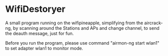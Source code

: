 # WifiDestoryer
A small program running on the wifipineapple, simplifying from the aircrack-ng, by scanning around the Stations and APs and change channel, to send the deauth message, just for fun.

Before you run the program, please use command "airmon-ng start wlan1" to set adapter wlan1 to monitor mode.
